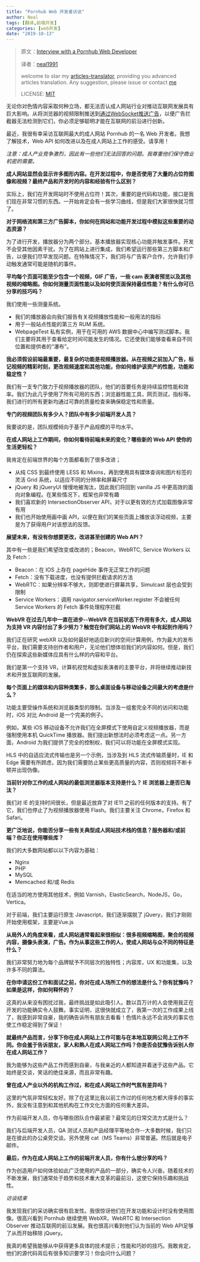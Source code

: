```yaml
---
title: "Pornhub Web 开发者访谈"
author: Neal
tags: [翻译,前端开发]
categories: [web开发]
date: "2019-10-13"
---
```


>原文：[Interview with a Pornhub Web Developer](https://davidwalsh.name/pornhub-interview)
>
>译者：[neal1991](https://github.com/neal1991)
>
>welcome to star my [articles-translator](https://github.com/neal1991/articles-translator/), providing you advanced articles translation. Any suggestion, please issue or contact [me](mailto:bing.ecnu@gmail.com)
>
>LICENSE: [MIT](https://opensource.org/licenses/MIT)

无论你对色情内容采取何种立场，都无法否认成人网站行业对推动互联网发展具有巨大影响。从将浏览器的视频限制推送到[通过WebSocket推送广告](https://medium.com/thebugreport/pornhub-bypasses-ad-blockers-with-websockets-cedab35a8323)，以便广告拦截器无法检测到它们，你必须足够聪明才能在互联网的前沿进行创新。

最近，我很有幸采访互联网最大的成人网站 Pornhub 的一名 Web 开发者。我想了解技术，Web API 如何改进以及在成人网站上工作的感受。请享用！

*注意：成人产业竞争激烈，因此有一些他们无法回答的问题。我尊重他们保守商业机密的需要。*

**成人网站显然会显示许多图形内容。在开发过程中，你是否使用了大量的占位符图像和视频？最终产品和开发时的内容和经验有什么区别？**

实际上，我们在开发网站时不使用占位符！其次，重要的是代码和功能，接口是我们现在非常习惯的东西。一开始肯定会有一些学习曲线，但是我们大家很快就习惯了。

**对于网络流和第三方广告脚本，你如何在网站和功能开发过程中模拟这些重要的动态资源？**

为了进行开发，播放器分为两个部分。基本播放器实现核心功能并触发事件。开发不会受其他因素干扰。为了在网站上进行集成，我们希望运行那些第三方脚本和广告，以便我们尽早发现问题。在特殊情况下，我们将与广告客户合作，允许我们手动触发通常可能是随机的事件。

**平均每个页面可能至少包含一个视频，GIF 广告，一些 cam 表演者预览以及其他视频的缩略图。你如何测量页面性能以及如何使页面保持最佳性能？有什么你可已分享的技巧吗？**

我们使用一些测量系统。

* 我们的播放器会向我们报告有关视频播放性能和一般用法的指标
* 用于一般站点性能的第三方 RUM 系统。
* WebpageTest 私有实例，用于在可用的 AWS 数据中心中编写测试脚本。我们主要将其用于查看给定时间可能发生的情况。它还使我们能够查看来自不同位置和提供者的“瀑布”。

**我必须假设前端最重要，最复杂的功能是视频播放器。从在视频之前加入广告，标记视频的精彩时刻，更改视频速度和其他功能，你如何维护该资产的性能，功能和稳定性？**

我们有一支专门致力于视频播放器的团队，他们的首要任务是持续监控性能和效率。我们为此几乎使用了所有可用的东西；浏览器性能工具，网页测试，指标等。我们进行的所有更新均通过可靠的质量检查来确保稳定性和质量。

**专门的视频团队有多少人？团队中有多少前端开发人员？**

我要说的是，团队规模倾向于基于产品规模的平均水平。

**在成人网站上工作期间，你如何看待前端未来的变化？哪些新的 Web API 使你的生活更轻松？**

我肯定在前端世界的每个方面都看到了很多改进；

* 从纯 CSS 到最终使用 LESS 和 Mixins，再到使用具有媒体查询和图片标签的灵活 Grid 系统，以适应不同的分辨率和屏幕尺寸
* jQuery 和 jQueryUI 慢慢地被淘汰，因此我们将回到 vanilla JS 中更高效的面向对象编程。在某些情况下，框架也非常有趣
* 我们喜欢新的 IntersectionObserver API，对于以更有效的方式加载图像非常有用
* 我们也开始使用画中画 API，以便在我们的某些页面上播放该浮动视频，主要是为了获得用户对该想法的反馈。

**展望未来，有没有你想要更改，改进甚至创建的 Web API？**


其中有一些是我们希望改变或改进的；Beacon，WebRTC, Service Workers 以及 Fetch：

* Beacon：在 IOS 上存在 pageHide 事件无正常工作的问题
* Fetch：没有下载进度，也没有提供拦截请求的方法
* WebRTC：如果分辨率不够大，则即使进行屏幕共享，Simulcast 层也会受到限制
* Service Workers：调用 navigator.serviceWorker.register 不会被任何 Service Workers 的 Fetch 事件处理程序拦截

**WebVR 在过去几年中一直在进步--WebVR 在当前状态下作用有多大，成人网站为支持 VR 内容付出了多少努力？触觉在你们网站上的 WebVR 中有起到作用吗？**

我们正在研究 webXR 以及如何最好地适应新兴的空间计算用例，作为最大的发布平台，我们需要支持创作者和用户，无论他们想体验我们的内容如何。但是，我们仍在探索这些新媒体应具有什么样的内容和平台。

我们是第一个支持 VR，计算机视觉和虚拟表演者的主要平台，并将继续推动新技术和开放互联网的发展。

**每个页面上的媒体和内容种类繁多，那么桌面设备与移动设备之间最大的考虑是什么？**

功能主要受操作系统和浏览器类型的限制。当涉及一组套完全不同的访问和功能时，iOS 对比 Android 是一个完美的例子。

例如，某些 iOS 移动设备不允许我们在全屏模式下使用自定义视频播放器，而是强制使用本机 QuickTime 播放器。我们提出新想法时必须考虑这一点。另一方面，Android 为我们提供了完全的控制权，我们可以将功能在全屏模式实现。

HLS 中的自适应流式传输也是另一个示例，当涉及到 HLS 流式传输质量时，IE 和 Edge 需要有所顾虑，因为我们需要防止某些更高质量的内容，否则视频将不断卡顿并出现伪像。

**当前针对你工作的成人网站的最低浏览器版本支持是什么？ IE 浏览器上是否已淘汰？**

我们对 IE 的支持时间很长，但是最近放弃了对 IE11 之前的任何版本的支持。有了它，我们也停止了为视频播放器使用 Flash。我们主要关注 Chrome，Firefox 和 Safari。

**更广泛地说，你能否分享一些有关典型成人网站技术栈的信息？服务器和/或前端？你正在使用哪些库？**

我们的大多数网站都以以下内容为基础：

* Nginx
* PHP
* MySQL
* Memcached 和/或 Redis

在适当的地方使用其他技术，例如 Varnish，ElasticSearch，NodeJS，Go，Vertica。

对于前端，我们主要运行原生 Javascript，我们逐渐摆脱了 jQuery，我们才刚刚开始使用框架，主要是Vue.js

**从局外人的角度来看，成人网站通常看起来很相似：很多视频缩略图，聚合的视频内容，摄像头表演，广告。作为从事这些工作的人，使成人网站与众不同的特征是什么？**

我们非常努力地为每个品牌赋予不同层次的独特性；内容库，UX 和功能集，以及许多不同的算法。

**在你申请这份工作和面试之前，你对在成人场所工作的想法是什么？你有犹豫吗？如果是这样，你如何释怀的？**

这真的从来没有困扰过我，最终挑战是如此吸引人。数以百万计的人会使用我正在开发的功能确实令人鼓舞。事实证明，这很快就成立了，我第一次的工作成果上线了，我感到非常自豪，我的确告诉所有朋友去看看！色情片永远不会消失的事实也使工作稳定得到了保证！

**就最终产品而言，分享下你在成人网站上工作可能与在本地互联网公司上工作不同。你会羞于告诉朋友，家人和熟人在成人网站工作吗？你是否会犹豫告诉别人你在成人网站工作？**

我为能够为这些产品工作而感到自豪，与我亲近的人都知道并着迷于这些产品。它始终是交谈，笑话的绝佳来源，而且非常有趣。

**曾在成人产业以外的机构工作过，和在成人网站工作时气氛有差异吗？**

这里的气氛非常轻松友好。除了在这里比我以前工作过的任何地方都大得多的事实外，我没有注意到和其他机构在工作文化方面的任何重大差异。

作为前端开发人员，你与哪些团队合作最紧密？最常见的日常交流方式是什么？

我们与后端开发人员，QA 测试人员和产品经理平等地合作--大多数时候，我们只是在彼此的办公桌旁交谈。另外使用 cat（MS Teams）非常普遍。然后就是电子邮件。


**最后，作为在成人网站上工作的前端开发人员，你有什么想分享的吗？**

作为创造用户如何体验如此广泛使用的产品的一部分，确实令人兴奋。随着技术的不断发展，我们通常处于趋势和技术重大变革的最前沿，这使它保持乐趣和挑战性。

*访谈结束*

我发现我们的采访确实很有启发性。我很惊讶他们在开发功能和设计时没有使用图像。很高兴看到 Pornhub 继续使用 WebXR，WebRTC 和 Intersection Observer 推动互联网的前沿发展。我也很高兴看到他们认为当前的 Web API足够了从而开始移除 jQuery。

我真的希望我能够从中获得更多具体的技术提示；性能和巧妙的技巧。我敢肯定，他们的源代码背后有很多知识要学习！你会问什么问题？
